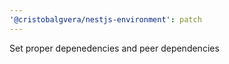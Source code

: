 ```yaml
---
'@cristobalgvera/nestjs-environment': patch
---
```


Set proper depenedencies and peer dependencies
